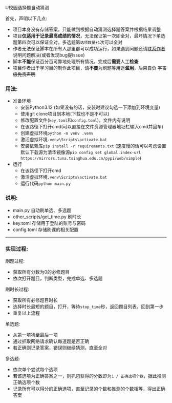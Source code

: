 U校园选择题自动猜测

首先，声明以下几点:
- 项目本身没有存储答案，只能做到根据自动猜测选择题答案并根据结果调整
- 项目**仅适用于记录最高成绩的情况**，无法保证第一次即全对，最坏情况下单选题第四次可以保证全对，多选题第`选项数量+1`次可以全对
- 作者无法保证脚本在所有人那里都可以成功运行，如果遇到问题还请[联系作者](mailto:3519767818@qq.com)说明问题解决(或者发现bug提issue)
- 脚本**不能**保证百分百可靠地处理所有情况，完成后**需要**人工**检查**
- 项目作者出于学习目的制作此项目，请**不要**为刷题等用途**滥用**，后果自负 ~~宇宙级免责声明~~

### 用法:
- 准备环境
  - 安装Python3.12 (如果没有的话，安装时建议勾选一下添加到环境变量)
  - 使用git clone项目到本地(下载也不是不可以)
  - 修改配置文件(`key.toml`和`config.toml`)，文件内有说明
  - 在该路径下打开cmd(可以直接在文件资源管理器地址栏输入cmd并回车)
  - 创建虚拟环境`python -m venv .venv`
  - 激活虚拟环境`.venv\Scripts\activate.bat`
  - 安装依赖库`pip install -r requirements.txt` (速度慢的话可以考虑设置默认下载源为清华镜像源`pip config set global.index-url https://mirrors.tuna.tsinghua.edu.cn/pypi/web/simple`)
- 运行
  - 在该路径下打开cmd
  - 激活虚拟环境`.venv\Scripts\activate.bat`
  - 运行代码`python main.py`

### 说明:
- main.py 自动刷单选、多选题
- other_scripts/get_time.py 刷时长
- key.toml 存储用于登陆的账号与密码
- config.toml 存储刷课的相关配置

--- 

### 实现过程:
刷题过程:
- 获取所有分数为0的必修题目
- 依次打开题目，判断类型，完成单选、多选题

刷时长过程:
- 获取所有必修题目时长
- 选择时长最短的题目，打开，等待`stop_time`秒，返回题目列表，回到第一步
- 重复以上流程

单选题:
- 从第一项猜至最后一项
- 通过抓取网络请求确认每道题是否正确
- 若正确则记录答案，错误则继续猜测，直至全对

多选题:
- 依次单个尝试每个选项
- 若该选项为正确答案之一，则抓包获得的分数即为`1 / 正确选项个数`，据此推测正确选项个数
- 记录所有可以得分的正确选项，直至记录的个数和推测的个数相等，得出正确答案
